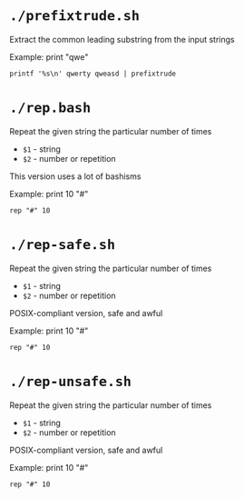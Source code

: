 # `./prefixtrude.sh`

Extract the common leading substring from the input strings

Example: print "qwe"

    printf '%s\n' qwerty qweasd | prefixtrude

# `./rep.bash`

Repeat the given string the particular number of times

* `$1` - string
* `$2` - number or repetition

This version uses a lot of bashisms

Example: print 10 "#"

    rep "#" 10

# `./rep-safe.sh`

Repeat the given string the particular number of times

* `$1` - string
* `$2` - number or repetition

POSIX-compliant version, safe and awful

Example: print 10 "#"

    rep "#" 10

# `./rep-unsafe.sh`

Repeat the given string the particular number of times

* `$1` - string
* `$2` - number or repetition

POSIX-compliant version, safe and awful

Example: print 10 "#"

    rep "#" 10

